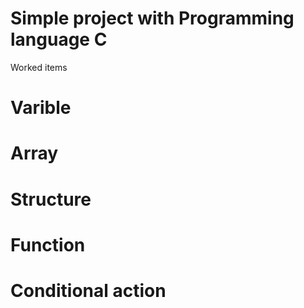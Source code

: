 # Simple project with Programming language C 
Worked items
# Varible
# Array
# Structure
# Function
# Conditional action 
